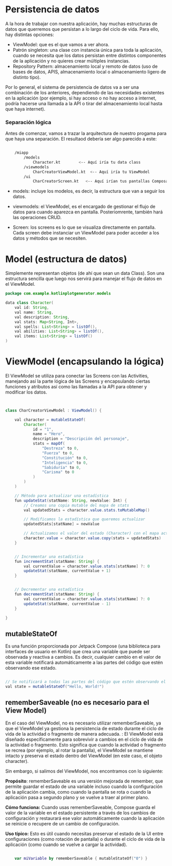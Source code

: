 # Persistencia de datos

A la hora de trabajar con nuestra aplicación, hay muchas estructuras de datos que querremos que persistan a lo largo del ciclo de vida. Para ello, hay distintas opciones:

- ViewModel: que es el que vamos a ver ahora.
- Patrón singleton: una clase con instancia única para toda la aplicación, cuando se necesita que los datos persistan entre distintos componentes de la aplicación y no quieres crear múltiples instancias.
- Repository Pattern: almacenamiento local y remoto de datos (uso de bases de datos, APIS, almacenamiento local o almacenamiento ligero de distinto tipo).

Por lo general, el sistema de persistencia de datos va a ser una combinación de los anteriores, dependiendo de las necesidades existentes en la aplicación (por ejemplo, si hay acceso o no hay acceso a internet, podría hacerse una llamada a la API o tirar del almacenamiento local hasta que haya internet).


### Separación lógica

Antes de comenzar, vamos a trazar la arquitectura de nuestro progama para que haya una separación. El resultaod debería ser algo parecido a este:

```bash

    /miapp
        /models
            Character.kt        <-- Aquí iría tu data class
        /viewmodels
            CharCreatorViewModel.kt  <-- Aquí iría tu ViewModel
        /ui
            CharCreatorScreen.kt   <-- Aquí irían tus pantallas Composables

```
- models: incluye los modelos, es decir, la estructura que van a seguir los datos.
  
- viewmodels: el ViewModel, es el encargado de gestionar el flujo de datos para cuando aparezca en pantalla. Posteriomrente, también hará las operaciones CRUD.
  
- Screen: los screens es lo que se visualiza directamente en pantalla. Cada screen debe instanciar un ViewModel para poder acceder a los datos y métodos que se necesiten.


# Model (estructura de datos)

Simplemente representan objetos (de ahí que sean un data Class). Son una estructura sencilla que luego nos servirá para manejar el flujo de datos en el ViewModel. 

```java kotlin
package com.example.kotlinplotgenerator.models

data class Character(
    val id: String,
    val name: String,
    val description: String,
    val stats: Map<String, Int>,
    val spells: List<String> = listOf(),
    val abilities: List<String> = listOf(),
    val items: List<String> = listOf()
)
```


# ViewModel (encapsulando la lógica)

El ViewModel se utiliza para conectar las Screens con las Activities, manejando así la parte lógica de las Screens y encapsulando ciertas funciones y atributos así como las llamadas a la API para obtener y modificar los datos.

```java kotlin


class CharCreatorViewModel : ViewModel() {

    val character = mutableStateOf(
        Character(
            id = "1",
            name = "Hero",
            description = "Descripción del personaje",
            stats = mapOf(
                "Destreza" to 0,
                "Fuerza" to 0,
                "Constitución" to 0,
                "Inteligencia" to 0,
                "Sabiduría" to 0,
                "Carisma" to 0
            )
        )
    )

    // Método para actualizar una estadística
    fun updateStat(statName: String, newValue: Int) {
        // Creamos una copia mutable del mapa de stats
        val updatedStats = character.value.stats.toMutableMap()

        // Modificamos la estadística que queremos actualizar
        updatedStats[statName] = newValue

        // Actualizamos el valor del estado (Character) con el mapa actualizado
        character.value = character.value.copy(stats = updatedStats)
    }


    // Incrementar una estadística
    fun incrementStat(statName: String) {
        val currentValue = character.value.stats[statName] ?: 0
        updateStat(statName, currentValue + 1)
    }


    // Decrementar una estadística
    fun decrementStat(statName: String) {
        val currentValue = character.value.stats[statName] ?: 0
        updateStat(statName, currentValue - 1)
    }

}
```


## mutableStateOf
Es una función proporcionada por Jetpack Compose (una biblioteca para interfaces de usuario en Kotlin) que crea una variable que puede ser observada y reactiva a cambios. Es decir, cualquier cambio en el valor de esta variable notificará automáticamente a las partes del código que estén observando ese estado.

```java kotlin

// Se notificará a todas las partes del código que estén observando el estado si hay cambios
val state = mutableStateOf("Hello, World!")

```


## rememberSaveable (no es necesario para el View Model)

En el caso del ViewModel, no es necesario utilizar rememberSaveable, ya que el ViewModel ya gestiona la persistencia de estado durante el ciclo de vida de la actividad o fragmento de manera adecuada. : El ViewModel está diseñado específicamente para sobrevivir a cambios en el ciclo de vida de la actividad o fragmento. Esto significa que cuando la actividad o fragmento se recrea (por ejemplo, al rotar la pantalla), el ViewModel se mantiene intacto y preserva el estado dentro del ViewModel (en este caso, el objeto character).

Sin embargo, si salimos del ViewModel, nos encontramos con lo siguiente:

**Propósito**: rememberSaveable es una versión mejorada de remember, que permite guardar el estado de una variable incluso cuando la configuración de la aplicación cambia, como cuando la pantalla se rota o cuando la aplicación pasa a segundo plano y se vuelve a traer al primer plano.

**Cómo funciona:** Cuando usas rememberSaveable, Compose guarda el valor de la variable en el estado persistente a través de los cambios de configuración y restaurará ese valor automáticamente cuando la aplicación se reinicie o recupere de un cambio de configuración.

**Uso típico:** Esto es útil cuando necesitas preservar el estado de la UI entre configuraciones (como rotación de pantalla) o durante el ciclo de vida de la aplicación (como cuando se vuelve a cargar la actividad).

```kotlin

    var miVariable by rememberSaveable { mutableStateOf("0") }

```

